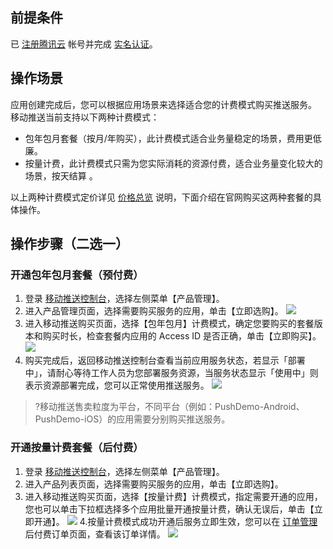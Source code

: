 ## 前提条件
 已 [注册腾讯云](https://cloud.tencent.com/document/product/378/17985) 帐号并完成 [实名认证](https://cloud.tencent.com/document/product/378/3629)。

## 操作场景

应用创建完成后，您可以根据应用场景来选择适合您的计费模式购买推送服务。
移动推送当前支持以下两种计费模式：
- 包年包月套餐（按月/年购买），此计费模式适合业务量稳定的场景，费用更低廉。
- 按量计费，此计费模式只需为您实际消耗的资源付费，适合业务量变化较大的场景，按天结算 。

以上两种计费模式定价详见 [价格总览](https://cloud.tencent.com/document/product/548/36648) 说明，下面介绍在官网购买这两种套餐的具体操作。

## 操作步骤（二选一）

### 开通包年包月套餐（预付费）

1. 登录 [移动推送控制台](https://console.cloud.tencent.com/tpns)，选择左侧菜单【产品管理】。
2. 进入产品管理页面，选择需要购买服务的应用，单击【立即选购】。
	 ![](https://main.qcloudimg.com/raw/6d3bcaf49abf5ed377cdec956e2c4f6b.jpeg)
3. 进入移动推送购买页面，选择【包年包月】计费模式，确定您要购买的套餐版本和购买时长，检查套餐内应用的 Access ID 是否正确，单击【立即购买】。
	 ![](https://qcloudimg.tencent-cloud.cn/raw/a25e20ae5482308ca0a4e05f719d0bb2.png)
4. 购买完成后，返回移动推送控制台查看当前应用服务状态，若显示「部署中」，请耐心等待工作人员为您部署服务资源，当服务状态显示「使用中」则表示资源部署完成，您可以正常使用推送服务。
   ![](https://main.qcloudimg.com/raw/6f85789e69ba54d1ec9d45566adef380.png)

> ?移动推送售卖粒度为平台，不同平台（例如：PushDemo-Android、PushDemo-iOS）的应用需要分别购买推送服务。



### 开通按量计费套餐（后付费）

1. 登录 [移动推送控制台](https://console.cloud.tencent.com/tpns)，选择左侧菜单【产品管理】。
2. 进入产品列表页面，选择需要购买服务的应用，单击【立即选购】。
3. 进入移动推送购买页面，选择【按量计费】计费模式，指定需要开通的应用，您也可以单击下拉框选择多个应用批量开通按量计费，确认无误后，单击【立即开通】。
![](https://qcloudimg.tencent-cloud.cn/raw/54152efbcb0bd0a420d008509a0828ea.png)
4.按量计费模式成功开通后服务立即生效，您可以在 [订单管理](https://console.cloud.tencent.com/expense/deal) 后付费订单页面，查看该订单详情。
![](https://qcloudimg.tencent-cloud.cn/raw/4aa7c2defa77a7f5dcb7971c5c74633f.png)


